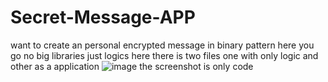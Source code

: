 # Secret-Message-APP
want to create an personal encrypted message in binary pattern here you go no big libraries just logics
here there is two files one with only logic and other as a application
![image](https://github.com/user-attachments/assets/b051c744-56f0-4106-ad85-c196f86e64dd)
the screenshot is only code
